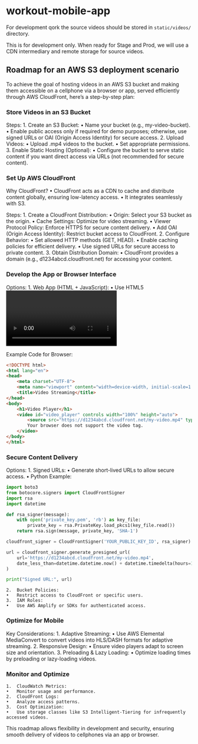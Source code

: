 # workout-mobile-app

For development qork the source videos should be stored in `static/videos/` directory.

This is for development only. When ready for Stage and Prod, we will use a CDN intermediary and remote storage for source videos. 

## Roadmap for an AWS S3 deployment scenario
To achieve the goal of hosting videos in an AWS S3 bucket and making them accessible on a cellphone via a browser or app, served efficiently through AWS CloudFront, here’s a step-by-step plan:

### Store Videos in an S3 Bucket

Steps:
	1.	Create an S3 Bucket:
	•	Name your bucket (e.g., my-video-bucket).
	•	Enable public access only if required for demo purposes; otherwise, use signed URLs or OAI (Origin Access Identity) for secure access.
	2.	Upload Videos:
	•	Upload .mp4 videos to the bucket.
	•	Set appropriate permissions.
	3.	Enable Static Hosting (Optional):
	•	Configure the bucket to serve static content if you want direct access via URLs (not recommended for secure content).

### Set Up AWS CloudFront

Why CloudFront?
	•	CloudFront acts as a CDN to cache and distribute content globally, ensuring low-latency access.
	•	It integrates seamlessly with S3.

Steps:
	1.	Create a CloudFront Distribution:
	•	Origin: Select your S3 bucket as the origin.
	•	Cache Settings: Optimize for video streaming.
	•	Viewer Protocol Policy: Enforce HTTPS for secure content delivery.
	•	Add OAI (Origin Access Identity): Restrict bucket access to CloudFront.
	2.	Configure Behavior:
	•	Set allowed HTTP methods (GET, HEAD).
	•	Enable caching policies for efficient delivery.
	•	Use signed URLs for secure access to private content.
	3.	Obtain Distribution Domain:
	•	CloudFront provides a domain (e.g., d1234abcd.cloudfront.net) for accessing your content.

### Develop the App or Browser Interface

Options:
	1.	Web App (HTML + JavaScript):
	•	Use HTML5 <video> for video playback.
	•	JavaScript can dynamically load video sources (useful for signed URLs or playlists).
	2.	Mobile App:
	•	React Native / Flutter: Build a cross-platform app.
	•	Use SDKs (like AWS Amplify) to fetch videos from S3 securely.

Example Code for Browser:
```html
<!DOCTYPE html>
<html lang="en">
<head>
    <meta charset="UTF-8">
    <meta name="viewport" content="width=device-width, initial-scale=1.0">
    <title>Video Streaming</title>
</head>
<body>
    <h1>Video Player</h1>
    <video id="video_player" controls width="100%" height="auto">
        <source src="https://d1234abcd.cloudfront.net/my-video.mp4" type="video/mp4">
        Your browser does not support the video tag.
    </video>
</body>
</html>
```

### Secure Content Delivery

Options:
	1.	Signed URLs:
	•	Generate short-lived URLs to allow secure access.
	•	Python Example:
```python
import boto3
from botocore.signers import CloudFrontSigner
import rsa
import datetime

def rsa_signer(message):
    with open('private_key.pem', 'rb') as key_file:
        private_key = rsa.PrivateKey.load_pkcs1(key_file.read())
    return rsa.sign(message, private_key, 'SHA-1')

cloudfront_signer = CloudFrontSigner('YOUR_PUBLIC_KEY_ID', rsa_signer)

url = cloudfront_signer.generate_presigned_url(
    url='https://d1234abcd.cloudfront.net/my-video.mp4',
    date_less_than=datetime.datetime.now() + datetime.timedelta(hours=1)
)

print("Signed URL:", url)
```
    2.	Bucket Policies:
	•	Restrict access to CloudFront or specific users.
	3.	IAM Roles:
	•	Use AWS Amplify or SDKs for authenticated access.

### Optimize for Mobile

Key Considerations:
	1.	Adaptive Streaming:
	•	Use AWS Elemental MediaConvert to convert videos into HLS/DASH formats for adaptive streaming.
	2.	Responsive Design:
	•	Ensure video players adapt to screen size and orientation.
	3.	Preloading & Lazy Loading:
	•	Optimize loading times by preloading or lazy-loading videos.

### Monitor and Optimize
	1.	CloudWatch Metrics:
	•	Monitor usage and performance.
	2.	CloudFront Logs:
	•	Analyze access patterns.
	3.	Cost Optimization:
	•	Use storage classes like S3 Intelligent-Tiering for infrequently accessed videos.

This roadmap allows flexibility in development and security, ensuring smooth delivery of videos to cellphones via an app or browser.